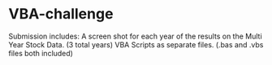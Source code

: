 # VBA-challenge
Submission includes:
A screen shot for each year of the results on the Multi Year Stock Data. (3 total years)
VBA Scripts as separate files. (.bas and .vbs files both included)
